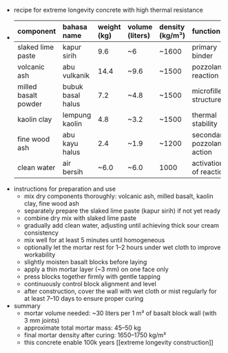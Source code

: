 - recipe for extreme longevity concrete with high thermal resistance
- | component | bahasa name | weight (kg) | volume (liters) | density (kg/m³) | function |
  |:---|:---|:---|:---|:---|:---|
  | slaked lime paste | kapur sirih | 9.6 | ~6 | ~1600 | primary binder |
  | volcanic ash | abu vulkanik | 14.4 | ~9.6 | ~1500 | pozzolanic reaction |
  | milled basalt powder | bubuk basal halus | 7.2 | ~4.8 | ~1500 | microfiller, structure |
  | kaolin clay | lempung kaolin | 4.8 | ~3.2 | ~1500 | thermal stability |
  | fine wood ash | abu kayu halus | 2.4 | ~1.9 | ~1200 | secondary pozzolanic action |
  | clean water | air bersih | ~6.0 | ~6.0 | 1000 | activation of reaction |
- instructions for preparation and use
	- mix dry components thoroughly: volcanic ash, milled basalt, kaolin clay, fine wood ash
	- separately prepare the slaked lime paste (kapur sirih) if not yet ready
	- combine dry mix with slaked lime paste
	- gradually add clean water, adjusting until achieving thick sour cream consistency
	- mix well for at least 5 minutes until homogeneous
	- optionally let the mortar rest for 1–2 hours under wet cloth to improve workability
	- slightly moisten basalt blocks before laying
	- apply a thin mortar layer (~3 mm) on one face only
	- press blocks together firmly with gentle tapping
	- continuously control block alignment and level
	- after construction, cover the wall with wet cloth or mist regularly for at least 7–10 days to ensure proper curing
- summary
	- mortar volume needed: ~30 liters per 1 m³ of basalt block wall (with 3 mm joints)
	- approximate total mortar mass: 45–50 kg
	- final mortar density after curing: 1650–1750 kg/m³
	- this concrete enable 100k years [[extreme longevity construction]]